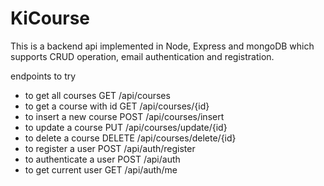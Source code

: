 # KiCourse

This is a backend api implemented in Node, Express and mongoDB which supports CRUD operation, email authentication and registration.

endpoints to try
- to get all courses GET /api/courses
- to get a course with id GET /api/courses/{id}
- to insert a new course POST /api/courses/insert
- to update a course PUT /api/courses/update/{id}
- to delete a course DELETE /api/courses/delete/{id}
- to register a user POST /api/auth/register
- to authenticate a user POST /api/auth
- to get current user GET /api/auth/me
